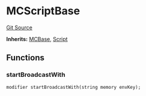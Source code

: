 # MCScriptBase
[Git Source](https://github.com/metacontract/mc/blob/8438d83ed04f942f1b69f22b0cb556723d88a8f9/resources/devkit/api-reference/Flattened.sol)

**Inherits:**
[MCBase](/resources/devkit/api-reference/Flattened.sol/abstract.MCBase), [Script](/resources/devkit/api-reference/Flattened.sol/abstract.Script)


## Functions
### startBroadcastWith


```solidity
modifier startBroadcastWith(string memory envKey);
```

